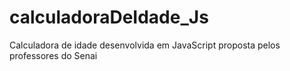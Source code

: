 # calculadoraDeIdade_Js
Calculadora de idade desenvolvida em JavaScript proposta pelos professores do Senai 
